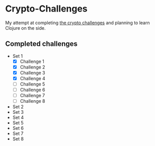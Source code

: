 # Crypto-Challenges

My attempt at completing [the crypto challenges](http://cryptopals.com/) and planning to learn Clojure on the side.

## Completed challenges

* Set 1
   - [x] Challenge 1
   - [x] Challenge 2
   - [x] Challenge 3
   - [x] Challenge 4
   - [ ] Challenge 5
   - [ ] Challenge 6
   - [ ] Challenge 7
   - [ ] Challenge 8
* Set 2
* Set 3
* Set 4
* Set 5
* Set 6
* Set 7
* Set 8
